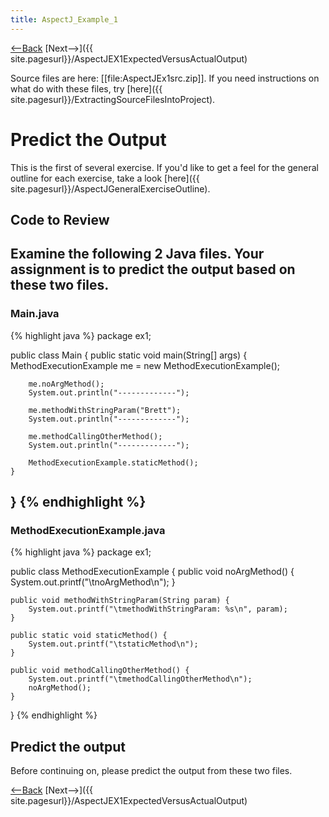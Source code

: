 ```yaml
---
title: AspectJ_Example_1
---
```

[<--Back]({{site.pagesurl}}/AspectJ_Self_Study) [Next-->]({{ site.pagesurl}}/AspectJEX1ExpectedVersusActualOutput)

Source files are here: [[file:AspectJEx1src.zip]]. If you need instructions on what do with these files, try [here]({{ site.pagesurl}}/ExtractingSourceFilesIntoProject).

# Predict the Output
This is the first of several exercise. If you'd like to get a feel for the general outline for each exercise, take a look [here]({{ site.pagesurl}}/AspectJGeneralExerciseOutline).

## Code to Review
Examine the following 2 Java files. Your assignment is to predict the output based on these two files.
----
### Main.java
{% highlight java %}
package ex1;

public class Main {
	public static void main(String[] args) {
		MethodExecutionExample me = new MethodExecutionExample();

		me.noArgMethod();
		System.out.println("-------------");

		me.methodWithStringParam("Brett");
		System.out.println("-------------");

		me.methodCallingOtherMethod();
		System.out.println("-------------");

		MethodExecutionExample.staticMethod();
	}
}
{% endhighlight %}
----
### MethodExecutionExample.java
{% highlight java %}
package ex1;


public class MethodExecutionExample {
	public void noArgMethod() {
		System.out.printf("\tnoArgMethod\n");
	}

	public void methodWithStringParam(String param) {
		System.out.printf("\tmethodWithStringParam: %s\n", param);
	}

	public static void staticMethod() {
		System.out.printf("\tstaticMethod\n");
	}

	public void methodCallingOtherMethod() {
		System.out.printf("\tmethodCallingOtherMethod\n");
		noArgMethod();
	}
}
{% endhighlight %}

## Predict the output
Before continuing on, please predict the output from these two files.

[<--Back]({{site.pagesurl}}/AspectJ_Self_Study) [Next-->]({{ site.pagesurl}}/AspectJEX1ExpectedVersusActualOutput)
